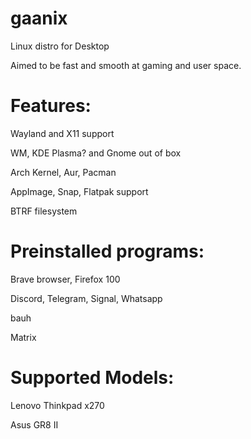 # gaanix
Linux distro for Desktop

Aimed to be fast and smooth at gaming and user space.

Features: 
=
  Wayland and X11 support

  WM, KDE Plasma? and Gnome out of box
  
  Arch Kernel, Aur, Pacman
  
  AppImage, Snap, Flatpak support
  
  BTRF filesystem


Preinstalled programs:
 =
  Brave browser, Firefox 100
  
  Discord, Telegram, Signal, Whatsapp
  
  bauh
  
  Matrix
  
  

Supported Models: 
=
  Lenovo Thinkpad x270
  
  Asus GR8 II



